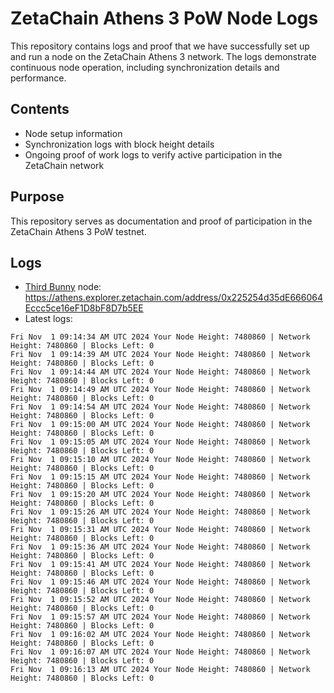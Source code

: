 # ZetaChain Athens 3 PoW Node Logs
This repository contains logs and proof that we have successfully set up and run a node on the ZetaChain Athens 3 network. The logs demonstrate continuous node operation, including synchronization details and performance.

## Contents
- Node setup information
- Synchronization logs with block height details
- Ongoing proof of work logs to verify active participation in the ZetaChain network

## Purpose
This repository serves as documentation and proof of participation in the ZetaChain Athens 3 PoW testnet.

## Logs

- [Third Bunny](https://thirdbunny.xyz/) node: https://athens.explorer.zetachain.com/address/0x225254d35dE666064Eccc5ce16eF1D8bF8D7b5EE
- Latest logs:
```
Fri Nov  1 09:14:34 AM UTC 2024 Your Node Height: 7480860 | Network Height: 7480860 | Blocks Left: 0
Fri Nov  1 09:14:39 AM UTC 2024 Your Node Height: 7480860 | Network Height: 7480860 | Blocks Left: 0
Fri Nov  1 09:14:44 AM UTC 2024 Your Node Height: 7480860 | Network Height: 7480860 | Blocks Left: 0
Fri Nov  1 09:14:49 AM UTC 2024 Your Node Height: 7480860 | Network Height: 7480860 | Blocks Left: 0
Fri Nov  1 09:14:54 AM UTC 2024 Your Node Height: 7480860 | Network Height: 7480860 | Blocks Left: 0
Fri Nov  1 09:15:00 AM UTC 2024 Your Node Height: 7480860 | Network Height: 7480860 | Blocks Left: 0
Fri Nov  1 09:15:05 AM UTC 2024 Your Node Height: 7480860 | Network Height: 7480860 | Blocks Left: 0
Fri Nov  1 09:15:10 AM UTC 2024 Your Node Height: 7480860 | Network Height: 7480860 | Blocks Left: 0
Fri Nov  1 09:15:15 AM UTC 2024 Your Node Height: 7480860 | Network Height: 7480860 | Blocks Left: 0
Fri Nov  1 09:15:20 AM UTC 2024 Your Node Height: 7480860 | Network Height: 7480860 | Blocks Left: 0
Fri Nov  1 09:15:26 AM UTC 2024 Your Node Height: 7480860 | Network Height: 7480860 | Blocks Left: 0
Fri Nov  1 09:15:31 AM UTC 2024 Your Node Height: 7480860 | Network Height: 7480860 | Blocks Left: 0
Fri Nov  1 09:15:36 AM UTC 2024 Your Node Height: 7480860 | Network Height: 7480860 | Blocks Left: 0
Fri Nov  1 09:15:41 AM UTC 2024 Your Node Height: 7480860 | Network Height: 7480860 | Blocks Left: 0
Fri Nov  1 09:15:46 AM UTC 2024 Your Node Height: 7480860 | Network Height: 7480860 | Blocks Left: 0
Fri Nov  1 09:15:52 AM UTC 2024 Your Node Height: 7480860 | Network Height: 7480860 | Blocks Left: 0
Fri Nov  1 09:15:57 AM UTC 2024 Your Node Height: 7480860 | Network Height: 7480860 | Blocks Left: 0
Fri Nov  1 09:16:02 AM UTC 2024 Your Node Height: 7480860 | Network Height: 7480860 | Blocks Left: 0
Fri Nov  1 09:16:07 AM UTC 2024 Your Node Height: 7480860 | Network Height: 7480860 | Blocks Left: 0
Fri Nov  1 09:16:13 AM UTC 2024 Your Node Height: 7480860 | Network Height: 7480860 | Blocks Left: 0
```

